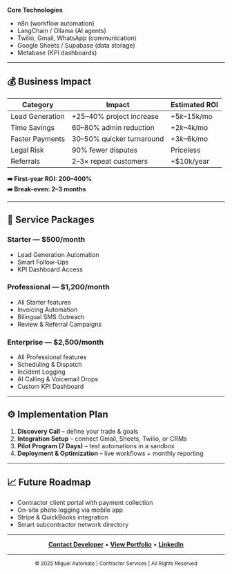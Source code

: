 
**Core Technologies**
- n8n (workflow automation)  
- LangChain / Ollama (AI agents)  
- Twilio, Gmail, WhatsApp (communication)  
- Google Sheets / Supabase (data storage)  
- Metabase (KPI dashboards)  

---

## 💰 Business Impact

| Category | Impact | Estimated ROI |
|-----------|---------|---------------|
| Lead Generation | +25–40% project increase | +$5k–$15k/mo |
| Time Savings | 60–80% admin reduction | +$2k–$4k/mo |
| Faster Payments | 30–50% quicker turnaround | +$3k–$6k/mo |
| Legal Risk | 90% fewer disputes | Priceless |
| Referrals | 2–3× repeat customers | +$10k/year |

**➡️ First-year ROI: 200–400%**  
**➡️ Break-even: 2–3 months**

---

## 💼 Service Packages

### **Starter — $500/month**
- Lead Generation Automation  
- Smart Follow-Ups  
- KPI Dashboard Access  

### **Professional — $1,200/month**
- All Starter features  
- Invoicing Automation  
- Bilingual SMS Outreach  
- Review & Referral Campaigns  

### **Enterprise — $2,500/month**
- All Professional features  
- Scheduling & Dispatch  
- Incident Logging  
- AI Calling & Voicemail Drops  
- Custom KPI Dashboard  

---

## ⚙️ Implementation Plan

1. **Discovery Call** – define your trade & goals  
2. **Integration Setup** – connect Gmail, Sheets, Twilio, or CRMs  
3. **Pilot Program (7 Days)** – test automations in a sandbox  
4. **Deployment & Optimization** – live workflows + monthly reporting  

---

## 📈 Future Roadmap

- Contractor client portal with payment collection  
- On-site photo logging via mobile app  
- Stripe & QuickBooks integration  
- Smart subcontractor network directory  

---

<div align="center">

**[Contact Developer](https://miguelautomate.com)** • **[View Portfolio](https://miguelautomate.com)** • **[LinkedIn](https://www.linkedin.com/in/miguel-0campo/)**  

</div>

---

<div align="center">
<small>© 2025 Miguel Automate | Contractor Services | All Rights Reserved</small>
</div>
